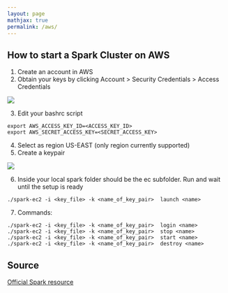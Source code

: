 ```yaml
---
layout: page
mathjax: true
permalink: /aws/
---
```


## How to start a Spark Cluster on AWS

1. Create an account in AWS
2. Obtain your keys by clicking Account > Security Credentials > Access Credentials

<div class='fig figcenter fighighlight'>
  <img src="{{ '/assets/aws-accesskey.png' | prepend: site.baseurl }}">
</div>

3. Edit your bashrc script

````
export AWS_ACCESS_KEY_ID=<ACCESS_KEY_ID>
export AWS_SECRET_ACCESS_KEY=<SECRET_ACCESS_KEY>
````


4. Select as region US-EAST (only region currently supported)
5. Create a keypair

<div class='fig figcenter fighighlight'>
  <img src="{{ '/assets/aws-keypair.png' | prepend: site.baseurl }}">
</div>

6. Inside your local spark folder should be the ec subfolder. Run and wait until the setup is ready

````
./spark-ec2 -i <key_file> -k <name_of_key_pair>  launch <name>
````

7. Commands: 

````
./spark-ec2 -i <key_file> -k <name_of_key_pair>  login <name> 
./spark-ec2 -i <key_file> -k <name_of_key_pair>  stop <name>
./spark-ec2 -i <key_file> -k <name_of_key_pair>  start <name>
./spark-ec2 -i <key_file> -k <name_of_key_pair>  destroy <name>

````

## Source
[Official Spark resource](http://spark.apache.org/docs/latest/ec2-scripts.html)